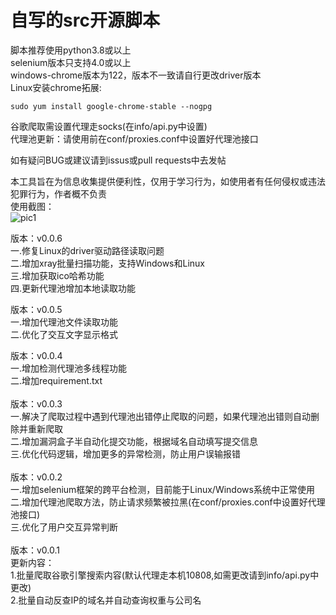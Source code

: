 # 自写的src开源脚本
脚本推荐使用python3.8或以上  
selenium版本只支持4.0或以上  
windows-chrome版本为122，版本不一致请自行更改driver版本  
Linux安装chrome拓展:  
  
`sudo yum install google-chrome-stable --nogpg`  
  
谷歌爬取需设置代理走socks(在info/api.py中设置)  
代理池更新：请使用前在conf/proxies.conf中设置好代理池接口  
  
如有疑问BUG或建议请到issus或pull requests中去发帖  
    
本工具旨在为信息收集提供便利性，仅用于学习行为，如使用者有任何侵权或违法犯罪行为，作者概不负责  
使用截图：  
![pic1](https://github.com/1607131160/src_script/assets/128038117/b1be191b-2352-42fd-acaf-f2605ca22bfa)
  
版本：v0.0.6<br>
一.修复Linux的driver驱动路径读取问题<br>
二.增加xray批量扫描功能，支持Windows和Linux<br>
三.增加获取ico哈希功能<br>
四.更新代理池增加本地读取功能<br>

版本：v0.0.5<br>
一.增加代理池文件读取功能<br>
二.优化了交互文字显示格式<br>
  
版本：v0.0.4<br>
一.增加检测代理池多线程功能<br>
二.增加requirement.txt<br>
<br>
版本：v0.0.3<br>
一.解决了爬取过程中遇到代理池出错停止爬取的问题，如果代理池出错则自动删除并重新爬取<br>
二.增加漏洞盒子半自动化提交功能，根据域名自动填写提交信息<br>
三.优化代码逻辑，增加更多的异常检测，防止用户误输报错<br>
<br>
版本：v0.0.2<br>
一.增加selenium框架的跨平台检测，目前能于Linux/Windows系统中正常使用<br>
二.增加代理池爬取方法，防止请求频繁被拉黑(在conf/proxies.conf中设置好代理池接口)<br>
三.优化了用户交互异常判断<br>
<br>
版本：v0.0.1<br>
更新内容：<br>
1.批量爬取谷歌引擎搜索内容(默认代理走本机10808,如需更改请到info/api.py中更改)<br>
2.批量自动反查IP的域名并自动查询权重与公司名<br>
